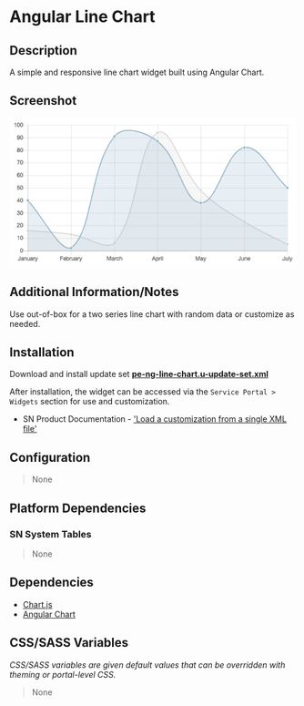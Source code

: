 # Angular Line Chart

## Description

A simple and responsive line chart widget built using Angular Chart.

## Screenshot

![Angular Line Chart](../images/pe-angular-line-chart.png)

## Additional Information/Notes

Use out-of-box for a two series line chart with random data or customize as needed.

## Installation

Download and install update set **[pe-ng-line-chart.u-update-set.xml](https://github.com/platform-experience/serviceportal-widget-library/blob/master/pe-ng-line-chart/pe-ng-line-chart.u-update-set.xml)**

After installation, the widget can be accessed via the `Service Portal > Widgets` section for use and customization.

* SN Product Documentation - ['Load a customization from a single XML file'](https://docs.servicenow.com/bundle/kingston-application-development/page/build/system-update-sets/task/t_SaveAnUpdateSetAsAnXMLFile.html)

## Configuration

> None

## Platform Dependencies

### SN System Tables

> None

## Dependencies

* [Chart.js](http://www.chartjs.org/)
* [Angular Chart](http://jtblin.github.io/angular-chart.js/)

## CSS/SASS Variables

_CSS/SASS variables are given default values that can be overridden with theming or portal-level CSS._

> None